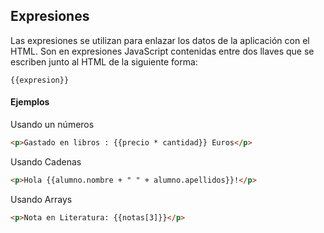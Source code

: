 ## Expresiones ##

Las expresiones se utilizan para enlazar los datos de la aplicación con el HTML. Son en expresiones JavaScript contenidas entre dos llaves que se escriben junto al HTML de la siguiente forma:

```
{{expresion}}
```

#### Ejemplos ####

Usando un números

```HTML
<p>Gastado en libros : {{precio * cantidad}} Euros</p>
```

Usando Cadenas

```HTML
<p>Hola {{alumno.nombre + " " + alumno.apellidos}}!</p>
```

Usando Arrays

```HTML
<p>Nota en Literatura: {{notas[3]}}</p>
```
